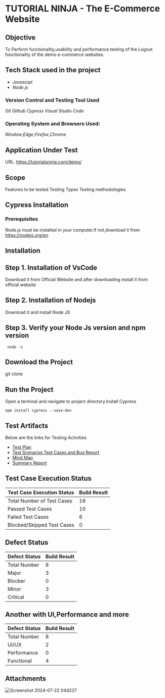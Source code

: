 # TUTORIAL NINJA - The E-Commerce Website
## Objective
To Perform functionality,usability and performance testing of the Logout functionality of the demo e-commerce websites.
## Tech Stack used in the project
*  _Javascipt_
*  _Node.js_
### Version Control and Testing Tool Used
 _Git_
 _Github_
 _Cypress_
 _Visual Studio Code_
### Operating System and Browsers Used:
_Window_,_Edge_,_Firefox_,_Chrome_
## Application Under Test
URL: https://tutorialsninja.com/demo/ 
## Scope
 Features to be tested
 Testing Types
 Testing methodologies
## Cypress Installation
### Prerequisites
Node.js must be installed in your computer.If not,download it from  https://nodejs.org/en 
## Installation
## Step 1. Installation of VsCode
 Download it from Official Website and after downloading install it from official website
## Step 2. Installation of Nodejs
 Download it and install Node JS
## Step 3. Verify your Node Js version and npm version
```
 node -v
```
## Download the Project
git clone
## Run the Project
Open a terminal and navigate to project directory.Install Cypress
```
npm install cypress --save-dev
```
## Test Artifacts
Below are the links for Testing Activities
* [Test Plan](https://docs.google.com/document/d/1Wyx0BL5xW5kDV0ieKuIm2DHhI9XgQmFN4gMjXmuy8Go/edit?usp=sharing "Test Plan")
* [Test Scenarios,Test Cases and Bug Report](https://docs.google.com/spreadsheets/d/1fRUxbfSXyyJTpEmm6-UmM6Dwq1tDIOhw52vtCJ6LivU/edit?usp=sharing "Test Scenarios,Test Cases and Bug Report")
* [Mind Map](https://drive.google.com/file/d/1XZz5Hbx3jpjYqbqfEE9536xeUvnF_RaU/view?usp=sharing "Mind Map")
* [Summary Report](https://docs.google.com/document/d/1RM2u08QXJkOO1_dbcOMYFqEpqsVPUCLiEi-RzvlZ1Kg/edit?usp=sharing "Summary Report")
## Test Case Execution Status
|Test Case Execution Status|Build Result|
|---|---|
|Total Number of Test Cases|16|
|Passed Test Cases|10|
|Failed Test Cases|6|
|Blocked/Skipped Test Cases|0|
## Defect Status
|Defect Status|Build Result|
|---|---|
|Total Number|6|
|Major|3|
|Blocker|0|
|Minor|3|
|Critical|0|
## Another with UI,Performance and more
|Defect Status|Build Result|
|---|---|
|Total Number|6|
|UI/UX|2|
|Performance|0|
|Functional|4|
## Attachments




![Screenshot 2024-07-22 044227](https://github.com/user-attachments/assets/ae4d0908-9799-4e1f-a319-8c5a0328dff9)

